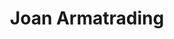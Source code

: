 ---
title: "Joan Armatrading"
summary: "British singer, songwriter, and guitarist born December 9, 1950 in Basseterre, Saint Kitts and Nevis in the West Indies. Armatrading moved with her family to Birmingham, England, United Kingdom, in 1957 and in the early 1970s, moved to London to perform in a repertory production of \"Hair\". Armatrading has been nominated twice for a Brit award as best female vocalist and has received an Ivor Novello Award for Outstanding Contemporary Song Collection in 1996. She has been nominated three times for a Grammy Award, including being the first UK female artist to be nominated in the Grammy Blues category for her 2007 release \"Into The Blues\". She was made a Member of the Order of the British Empire in 2001. Armatrading was part of Cyndi Lauper's \"True Colors\" Tour 2008. Owner of , a purpose built recording facility in the grounds of her home, in Surrey, where she has recorded most of her albums since \"Sleight of Hand\". She and girlfriend entered a civil partnership on 2 May 2011, in the Shetland Isles."
slug: "joan-armatrading"
image: "joan-armatrading.jpg"
apple_music_artist_url: "https://music.apple.com/gb/artist/joan-armatrading/42409"
wikipedia_url: "https://en.wikipedia.org/wiki/Joan_Armatrading"
---